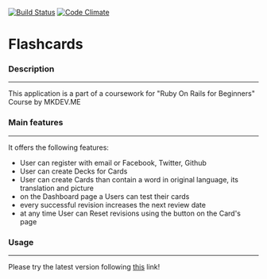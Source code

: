 [![Build Status](https://travis-ci.org/olegnikitashin/flashcards.svg?branch=master)](https://travis-ci.org/olegnikitashin/flashcards)
[![Code Climate](https://codeclimate.com/github/olegnikitashin/flashcards/badges/gpa.svg)](https://codeclimate.com/github/olegnikitashin/flashcards)


# Flashcards

### Description
----
This application is a part of a coursework for "Ruby On Rails for Beginners" Course by MKDEV.ME

### Main features
----
It offers the following features:
  - User can register with email or Facebook, Twitter, Github
  - User can create Decks for Cards
  - User can create Cards than contain a word in original language, its translation and picture
  - on the Dashboard page a Users can test their cards
  - every successful revision increases the next review date
  - at any time User can Reset revisions using the button on the Card's page

### Usage
----
Please try the latest version following [this](http://olegnikitashin.com/) link!
